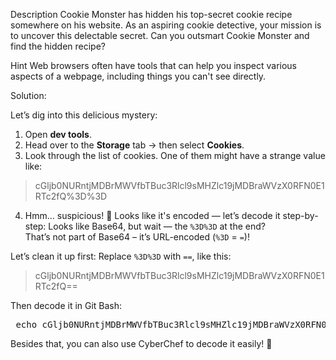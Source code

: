 Description
Cookie Monster has hidden his top-secret cookie recipe somewhere on his website. As an aspiring cookie detective, your mission is to uncover this delectable secret. Can you outsmart Cookie Monster and find the hidden recipe?

Hint
Web browsers often have tools that can help you inspect various aspects of a webpage, including things you can't see directly.

Solution:

Let’s dig into this delicious mystery:
1. Open **dev tools**.
2. Head over to the **Storage** tab → then select **Cookies**.
3. Look through the list of cookies. One of them might have a strange value like:
> cGljb0NURntjMDBrMWVfbTBuc3Rlcl9sMHZlc19jMDBraWVzX0RFN0E1RTc2fQ%3D%3D

4. Hmm... suspicious! 🤔 Looks like it's encoded — let’s decode it step-by-step:
Looks like Base64, but wait — the `%3D%3D` at the end?  
That’s not part of Base64 – it’s URL-encoded (`%3D` = `=`)!

Let’s clean it up first:
Replace `%3D%3D` with `==`, like this:
> cGljb0NURntjMDBrMWVfbTBuc3Rlcl9sMHZlc19jMDBraWVzX0RFN0E1RTc2fQ==

Then decode it in Git Bash:
<pre> echo cGljb0NURntjMDBrMWVfbTBuc3Rlcl9sMHZlc19jMDBraWVzX0RFN0E1RTc2fQ%3D%3D | base64 -d </pre>

Besides that, you can also use CyberChef to decode it easily! 🎉
